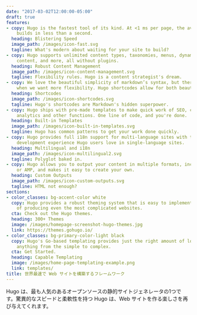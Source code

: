 ```yaml
---
date: "2017-03-02T12:00:00-05:00"
draft: true
features:
- copy: Hugo is the fastest tool of its kind. At <1 ms per page, the average site
    builds in less than a second.
  heading: Blistering Speed
  image_path: /images/icon-fast.svg
  tagline: What's modern about waiting for your site to build?
- copy: Hugo supports unlimited content types, taxonomies, menus, dynamic API-driven
    content, and more, all without plugins.
  heading: Robust Content Management
  image_path: /images/icon-content-management.svg
  tagline: Flexibility rules. Hugo is a content strategist's dream.
- copy: We love the beautiful simplicity of markdown’s syntax, but there are times
    when we want more flexibility. Hugo shortcodes allow for both beauty and flexibility.
  heading: Shortcodes
  image_path: /images/icon-shortcodes.svg
  tagline: Hugo's shortcodes are Markdown's hidden superpower.
- copy: Hugo ships with pre-made templates to make quick work of SEO, commenting,
    analytics and other functions. One line of code, and you're done.
  heading: Built-in Templates
  image_path: /images/icon-built-in-templates.svg
  tagline: Hugo has common patterns to get your work done quickly.
- copy: Hugo provides full i18n support for multi-language sites with the same straightforward
    development experience Hugo users love in single-language sites.
  heading: Multilingual and i18n
  image_path: /images/icon-multilingual2.svg
  tagline: Polyglot baked in.
- copy: Hugo allows you to output your content in multiple formats, including JSON
    or AMP, and makes it easy to create your own.
  heading: Custom Outputs
  image_path: /images/icon-custom-outputs.svg
  tagline: HTML not enough?
sections:
- color_classes: bg-accent-color white
  copy: Hugo provides a robust theming system that is easy to implement but capable
    of producing even the most complicated websites.
  cta: Check out the Hugo themes.
  heading: 300+ Themes
  image: /images/homepage-screenshot-hugo-themes.jpg
  link: https://themes.gohugo.io/
- color_classes: bg-primary-color-light black
  copy: Hugo's Go-based templating provides just the right amount of logic to build
    anything from the simple to complex.
  cta: Get Started.
  heading: Capable Templating
  image: /images/home-page-templating-example.png
  link: templates/
title: 世界最速で Web サイトを構築するフレームワーク
---
```


Hugo は、最も人気のあるオープンソースの静的サイトジェネレータの1つです。驚異的なスピードと柔軟性を持つ Hugo は、Web サイトを作る楽しさを再び与えてくれます。
